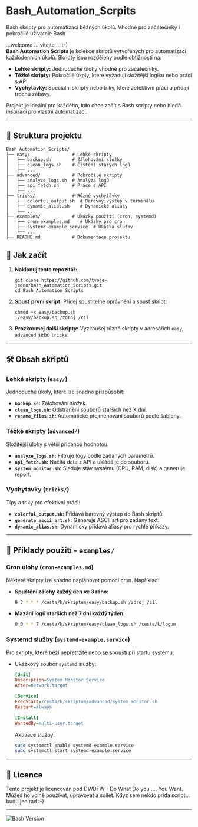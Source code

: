 # Bash_Automation_Scrpits
Bash skripty pro automatizaci běžných úkolů. Vhodné pro začátečníky i pokročilé uživatele Bash

...welcome ... vitejte ... :-) </br>
**Bash Automation Scripts** je kolekce skriptů vytvořených pro automatizaci každodenních úkolů. Skripty jsou rozděleny podle obtížnosti na:
- **Lehké skripty:** Jednoduché úlohy vhodné pro začátečníky.
- **Těžké skripty:** Pokročilé úkoly, které vyžadují složitější logiku nebo práci s API.
- **Vychytávky:** Speciální skripty nebo triky, které zefektivní práci a přidají trochu zábavy.

Projekt je ideální pro každého, kdo chce začít s Bash scripty nebo hledá inspiraci pro vlastní automatizaci.

---

## 📂 Struktura projektu

```
Bash_Automation_Scripts/
├── easy/                # Lehké skripty
│   ├── backup.sh        # Zálohování složky
│   ├── clean_logs.sh    # Čištění starých logů
│   ├── ...
├── advanced/            # Pokročilé skripty
│   ├── analyze_logs.sh  # Analýza logů
│   ├── api_fetch.sh     # Práce s API
│   ├── ...
├── tricks/              # Různé vychytávky
│   ├── colorful_output.sh  # Barevný výstup v terminálu
│   ├── dynamic_alias.sh    # Dynamické aliasy
│   ├── ...
├── examples/            # Ukázky použití (cron, systemd)
│   ├── cron-examples.md    # Ukázky pro cron
│   ├── systemd-example.service  # Ukázka služby
│   ├── ...
├── README.md            # Dokumentace projektu
```



## 🚀 Jak začít

1. **Naklonuj tento repozitář:**
   ```
   git clone https://github.com/tvoje-jmeno/Bash_Automation_Scripts.git
   cd Bash_Automation_Scripts
   ```

2. **Spusť první skript:**
   Přidej spustitelné oprávnění a spusť skript:
 
   ```
   chmod +x easy/backup.sh
   ./easy/backup.sh /zdroj /cíl
   ```

3. **Prozkoumej další skripty:**
   Vyzkoušej různé skripty v adresářích `easy`, `advanced` nebo `tricks`.

---

## 🛠️ Obsah skriptů

### Lehké skripty (`easy/`)
Jednoduché úkoly, které lze snadno přizpůsobit:
- **`backup.sh`:** Zálohování složek.
- **`clean_logs.sh`:** Odstranění souborů starších než X dní.
- **`rename_files.sh`:** Automatické přejmenování souborů podle šablony.

### Těžké skripty (`advanced/`)
Složitější úlohy s větší přidanou hodnotou:
- **`analyze_logs.sh`:** Filtruje logy podle zadaných parametrů.
- **`api_fetch.sh`:** Načítá data z API a ukládá je do souboru.
- **`system_monitor.sh`:** Sleduje stav systému (CPU, RAM, disk) a generuje report.

### Vychytávky (`tricks/`)
Tipy a triky pro efektivní práci:
- **`colorful_output.sh`:** Přidává barevný výstup do Bash skriptů.
- **`generate_ascii_art.sh`:** Generuje ASCII art pro zadaný text.
- **`dynamic_alias.sh`:** Dynamicky přidává aliasy pro rychlé příkazy.

---

## 📖 Příklady použití -  `examples/`  

### Cron úlohy (`cron-examples.md`)
Některé skripty lze snadno naplánovat pomocí cron. Například:

- **Spuštění zálohy každý den ve 3 ráno:**
  ```bash
  0 3 * * * /cesta/k/skriptum/easy/backup.sh /zdroj /cíl
  ```

- **Mazání logů starších než 7 dní každý týden:**
  ```bash
  0 0 * * 7 /cesta/k/skriptum/easy/clean_logs.sh /cesta/k/logum
  ```

### Systemd služby (`systemd-example.service`)
Pro skripty, které běží nepřetržitě nebo se spouští při startu systému:

- Ukázkový soubor `systemd` služby:
  ```ini
  [Unit]
  Description=System Monitor Service
  After=network.target

  [Service]
  ExecStart=/cesta/k/skriptum/advanced/system_monitor.sh
  Restart=always

  [Install]
  WantedBy=multi-user.target
  ```

  Aktivace služby:
  ```bash
  sudo systemctl enable systemd-example.service
  sudo systemctl start systemd-example.service
  ```

---

## 📜 Licence
Tento projekt je licencován pod DWDFW - Do What Do you .... You Want. Můžeš ho volně používat, upravovat a sdílet.
Kdyz sem nekdo prida script... budu jen rad :-)

---



![Bash Version](https://img.shields.io/badge/Bash-%3E=4.0-blue)
